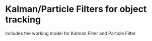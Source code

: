 # Kalman/Particle Filters for object tracking
Includes the working model for Kalman Filter and Particle Filter
